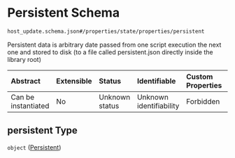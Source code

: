 # Persistent Schema

```txt
host_update.schema.json#/properties/state/properties/persistent
```

Persistent data is arbitrary date passed from one script execution the next one and stored to disk (to a file called persistent.json directly inside the library root)

| Abstract            | Extensible | Status         | Identifiable            | Custom Properties | Additional Properties | Access Restrictions | Defined In                                                                           |
| :------------------ | :--------- | :------------- | :---------------------- | :---------------- | :-------------------- | :------------------ | :----------------------------------------------------------------------------------- |
| Can be instantiated | No         | Unknown status | Unknown identifiability | Forbidden         | Allowed               | none                | [host-update.schema.json*](../../out/host-update.schema.json "open original schema") |

## persistent Type

`object` ([Persistent](host-update-properties-state-properties-persistent.md))
